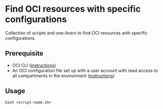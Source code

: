 # Find OCI resources with specific configurations

Collection of scripts and one-liners to find OCI resources with specific configurations. 


## Prerequisite

- OCI CLI ([instructions](https://docs.oracle.com/en-us/iaas/Content/API/SDKDocs/cliinstall.htm#Quickstart))
- An OCI configuration file set up with a user account with read access to all compartments in the environment ([instructions](https://docs.oracle.com/en-us/iaas/Content/API/SDKDocs/cliinstall.htm#configfile)) 


## Usage

```shell
bash <script-name.sh>
```
